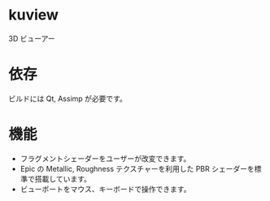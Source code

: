 # kuview
3D ビューアー

# 依存

ビルドには Qt, Assimp が必要です。

# 機能

* フラグメントシェーダーをユーザーが改変できます。
* Epic の Metallic, Roughness テクスチャーを利用した PBR シェーダーを標準で搭載しています。
* ビューポートをマウス、キーボードで操作できます。